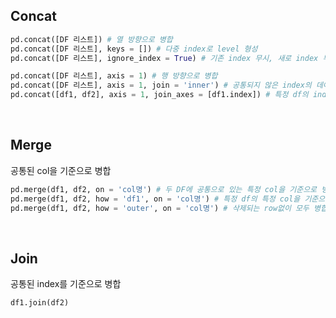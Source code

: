 ## Concat

```python
pd.concat([DF 리스트]) # 열 방향으로 병합
pd.concat([DF 리스트], keys = []) # 다중 index로 level 형성
pd.concat([DF 리스트], ignore_index = True) # 기존 index 무시, 새로 index 부여

pd.concat([DF 리스트], axis = 1) # 행 방향으로 병합
pd.concat([DF 리스트], axis = 1, join = 'inner') # 공통되지 않은 index의 데이터 버리기
pd.concat([df1, df2], axis = 1, join_axes = [df1.index]) # 특정 df의 index에 맞춰 병합
```

<br>

## Merge

공통된 col을 기준으로 병합

```python
pd.merge(df1, df2, on = 'col명') # 두 DF에 공통으로 있는 특정 col을 기준으로 병합 (이 때, 공통된 value를 갖지 않은 row들은 삭제됨)
pd.merge(df1, df2, how = 'df1', on = 'col명') # 특정 df의 특정 col을 기준으로 병합
pd.merge(df1, df2, how = 'outer', on = 'col명') # 삭제되는 row없이 모두 병합
```

<br>

## Join

공통된 index를 기준으로 병합

```python
df1.join(df2)
```